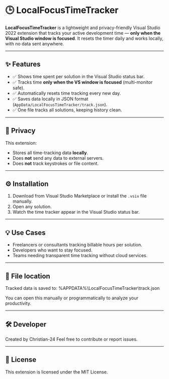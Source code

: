﻿# 🕒 LocalFocusTimeTracker

**LocalFocusTimeTracker** is a lightweight and privacy-friendly Visual Studio 2022 extension that tracks your active development time — **only when the Visual Studio window is focused**. It resets the timer daily and works locally, with no data sent anywhere.

---

## ✨ Features

- ✅ Shows time spent per solution in the Visual Studio status bar.
- ✅ Tracks time **only when the VS window is focused** (multi-monitor safe).
- ✅ Automatically resets time tracking every new day.
- ✅ Saves data locally in JSON format (`AppData/LocalFocusTimeTracker/track.json`).
- ✅ One file tracks all solutions, keeping history clean.

---

## 🔐 Privacy

This extension:
- Stores all time-tracking data **locally**.
- Does **not** send any data to external servers.
- Does **not** track keystrokes or file content.

---

## ⚙️ Installation

1. Download from Visual Studio Marketplace or install the `.vsix` file manually.
2. Open any solution.
3. Watch the time tracker appear in the Visual Studio status bar.

---

## 💡 Use Cases

- Freelancers or consultants tracking billable hours per solution.
- Developers who want to stay focused.
- Teams needing transparent time tracking without cloud services.

---

## 🧰 File location

Tracked data is saved to:
%APPDATA%\LocalFocusTimeTracker\track.json


You can open this manually or programmatically to analyze your productivity.

---

## 🛠️ Developer

Created by Christian-24
Feel free to contribute or report issues.

---

## 📄 License

This extension is licensed under the MIT License.
